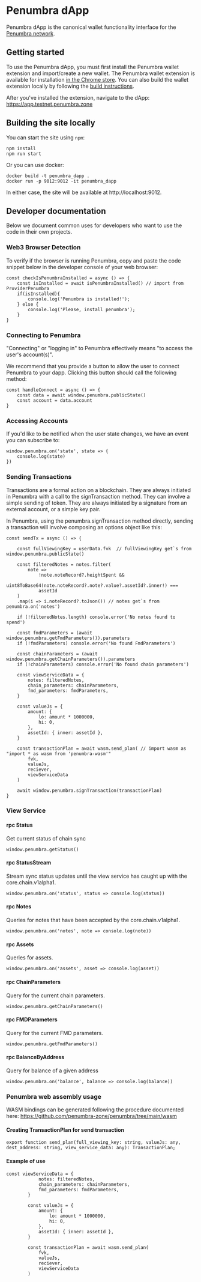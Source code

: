 # Penumbra dApp
Penumbra dApp is the canonical wallet functionality interface for the [Penumbra network](https://penumbra.zone).

## Getting started
To use the Penumbra dApp, you must first install the Penumbra wallet extension and import/create a new wallet.
The Penumbra wallet extension is available for installation [in the Chrome store](https://chrome.google.com/webstore/detail/penumbra-wallet/lkpmkhpnhknhmibgnmmhdhgdilepfghe/).
You can also build the wallet extension locally by following the [build instructions](https://github.com/penumbra-zone/wallet).

After you've installed the extension, navigate to the dApp: https://app.testnet.penumbra.zone

## Building the site locally
You can start the site using `npm`:
```
npm install
npm run start
```

Or you can use docker:

```
docker build -t penumbra_dapp .
docker run -p 9012:9012 -it penumbra_dapp
```

In either case, the site will be available at http://localhost:9012.

## Developer documentation
Below we document common uses for developers who want to use the code in their own projects.

### Web3 Browser Detection

To verify if the browser is running Penumbra, copy and paste the code snippet below in the developer console of your web browser:

	const checkIsPenumbraInstalled = async () => {
		const isInstalled = await isPenumbraInstalled() // import from ProviderPenumbra
		if(isInstalled){
			console.log('Penumbra is installed!');
		} else {
			console.log('Please, install penumbra');
		}
	}

### Connecting to Penumbra

"Connecting" or "logging in" to Penumbra effectively means "to access the user's account(s)".

We recommend that you provide a button to allow the user to connect Penumbra to your dapp. Clicking this button should call the following method:

	const handleConnect = async () => {
		const data = await window.penumbra.publicState()
		const account = data.account
	}

### Accessing Accounts

If you'd like to be notified when the user state changes, we have an event you can subscribe to:

	window.penumbra.on('state', state => {
		console.log(state)
	})

### Sending Transactions

Transactions are a formal action on a blockchain. They are always initiated in Penumbra with a call to the signTransaction method. They can involve a simple sending of token. They are always initiated by a signature from an external account, or a simple key pair.

In Penumbra, using the penumbra.signTransaction method directly, sending a transaction will involve composing an options object like this:

	const sendTx = async () => {

		const fullViewingKey = userData.fvk  // fullViewingKey get`s from window.penumbra.publicState()

		const filteredNotes = notes.filter(
			note =>
				!note.noteRecord?.heightSpent &&
				uint8ToBase64(note.noteRecord?.note?.value?.assetId?.inner!) ===
				assetId
		)
		.map(i => i.noteRecord?.toJson()) // notes get`s from penumbra.on('notes')

		if (!filteredNotes.length) console.error('No notes found to spend')

		const fmdParameters = (await window.penumbra.getFmdParameters()).parameters
		if (!fmdParameters) console.error('No found FmdParameters')

		const chainParameters = (await window.penumbra.getChainParameters()).parameters
		if (!chainParameters) console.error('No found chain parameters')

		const viewServiceData = {
			notes: filteredNotes,
			chain_parameters: chainParameters,
			fmd_parameters: fmdParameters,
		}

		const valueJs = {
			amount: {
				lo: amount * 1000000,
				hi: 0,
			},
			assetId: { inner: assetId },
		}

		const transactionPlan = await wasm.send_plan( // import wasm as "import * as wasm from 'penumbra-wasm'"
			fvk,
			valueJs,
			reciever,
			viewServiceData
		)

		await window.penumbra.signTransaction(transactionPlan)
	}

### View Service

#### rpc Status

Get current status of chain sync

	window.penumbra.getStatus()

#### rpc StatusStream

Stream sync status updates until the view service has caught up with the core.chain.v1alpha1.

	window.penumbra.on('status', status => console.log(status))

#### rpc Notes

Queries for notes that have been accepted by the core.chain.v1alpha1.

	window.penumbra.on('notes', note => console.log(note))

#### rpc Assets

Queries for assets.

	window.penumbra.on('assets', asset => console.log(asset))

#### rpc ChainParameters

Query for the current chain parameters.

	window.penumbra.getChainParameters()

#### rpc FMDParameters

Query for the current FMD parameters.

	window.penumbra.getFmdParameters()

#### rpc BalanceByAddress

Query for balance of a given address

	window.penumbra.on('balance', balance => console.log(balance))

### Penumbra web assembly usage

WASM bindings can be generated following the procedure documented here:
https://github.com/penumbra-zone/penumbra/tree/main/wasm

#### Creating TransactionPlan for send transaction
```
export function send_plan(full_viewing_key: string, valueJs: any, dest_address: string, view_service_data: any): TransactionPlan;
```
#### Example of use
```
const viewServiceData = {
			notes: filteredNotes,
			chain_parameters: chainParameters,
			fmd_parameters: fmdParameters,
		}

		const valueJs = {
			amount: {
				lo: amount * 1000000,
				hi: 0,
			},
			assetId: { inner: assetId },
		}

		const transactionPlan = await wasm.send_plan(
			fvk,
			valueJs,
			reciever,
			viewServiceData
		)
```
